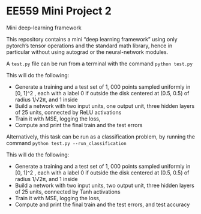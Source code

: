 # EE559 Mini Project 2
Mini deep-learning framework

This repository contains a mini “deep learning framework” using only pytorch’s
tensor operations and the standard math library, hence in particular without using autograd or the
neural-network modules.

A ``test.py`` file can be run from a terminal with the command ``python test.py``

This will do the following:

* Generate a training and a test set of 1, 000 points sampled uniformly in [0, 1]^2 , each with a
label 0 if outside the disk centered at (0.5, 0.5) of radius 1/√2π, and 1 inside
* Build a network with two input units, one output unit, three hidden layers of 25 units, connected by ReLU activations
* Train it with MSE, logging the loss,
* Compute and print the final train and the test errors

Alternatively, this task can be run as a classification problem, by running the command ``python test.py --run_classification``

This will do the following:

* Generate a training and a test set of 1, 000 points sampled uniformly in [0, 1]^2 , each with a
label 0 if outside the disk centered at (0.5, 0.5) of radius 1/√2π, and 1 inside
* Build a network with two input units, two output unit, three hidden layers of 25 units, connected by Tanh activations
* Train it with MSE, logging the loss,
* Compute and print the final train and the test errors, and test accuracy